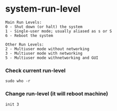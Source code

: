 # system-run-level

```
Main Run Levels:
0 - Shut down (or halt) the system
1 - Single-user mode; usually aliased as s or S
6 - Reboot the system

Other Run Levels:
2 - Multiuser mode without networking
3 - Multiuser mode with networking
5 - Multiuser mode withnetworking and GUI
```

### Check current run-level
```
sudo who -r
```

### Change run-level (it will reboot machine)
```
init 3
```